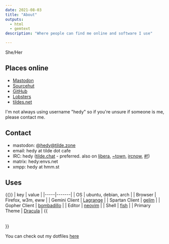 ```yaml
---
date: 2021-08-03
title: "About"
outputs:
  - html
  - gemtext
description: "Where people can find me online and software I use"

---
```


She/Her

## Places online

* [Mastodon](https://tilde.zone/@hedy)
* [Sourcehut](https://sr.ht/~hedy)
* [GitHub](https://github.com/hedyhli)
* [Lobsters](https://lobste.rs/u/hedy)
* [tildes.net](https://tildes.net/user/hedy)

I'm not always using username "hedy" so if you're unsure if someone is me, please contact me.

## Contact

* mastodon: [@hedy@tilde.zone](https://tilde.zone/@hedy)
* email: hedy at tilde dot cafe
* IRC: hedy ([tilde.chat](https://tilde.chat) - preferred. also on
  [libera](https://libera.chat), [~town](https://tilde.town),
  [ircnow](https://ircnow.org), [#!](https://hashbang.sh))
* matrix: hedy:envs.net
* xmpp: hedy at hmm.st


## Uses

{{<table>}}
| key | value |
|-----|-------|
| OS  | ubuntu, debian, arch |
| Browser | Firefox, w3m, eww |
| Gemini Client | [Lagrange](https://gmi.skyjake.fi/lagrange/) |
| Spartan Client | [gelim](https://github.com/hedyhli/gelim) |
| Gopher Client | [bombadillo](https://bombadillo.colorfield.space) |
| Editor | [neovim](https://neovim.io/) |
| Shell | [fish](https://fishshell.com/) |
| Primary Theme | [Dracula](https://draculatheme.com/) |
{{</table>}}

You can check out my dotfiles [here](https://github.com/hedyhli/dotfiles)

